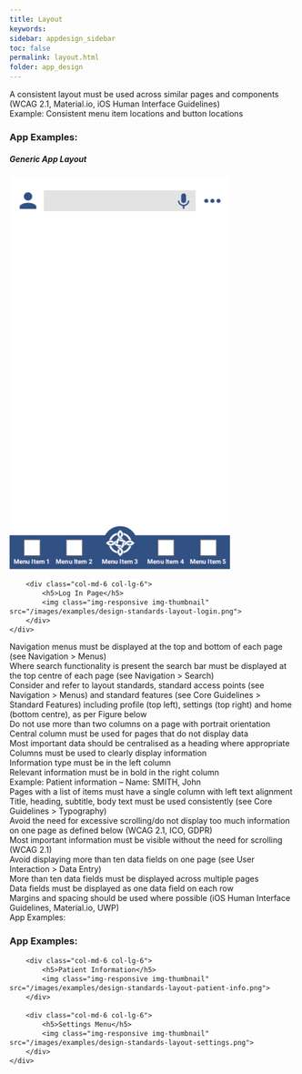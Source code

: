 ```yaml
---
title: Layout
keywords:
sidebar: appdesign_sidebar
toc: false
permalink: layout.html
folder: app_design 
---
```



A consistent layout must be used across similar pages and components (WCAG 2.1, Material.io, iOS Human Interface Guidelines)  
Example: Consistent menu item locations and button locations

<div class="col-sm-12">
	<h3>App Examples:</h3>
	<div class="row">
		<div class="col-md-6 col-lg-6">
			<h5>Generic App Layout</h5>
			<img class="img-responsive img-thumbnail" src="/images/examples/design-standards-generic-layout.png">
		</div>
				
		<div class="col-md-6 col-lg-6">
			<h5>Log In Page</h5>
			<img class="img-responsive img-thumbnail" src="/images/examples/design-standards-layout-login.png">
		</div>
	</div>
</div>			


Navigation menus must be displayed at the top and bottom of each page (see Navigation > Menus)  
Where search functionality is present the search bar must be displayed at the top centre of each page (see Navigation > Search)  
Consider and refer to layout standards, standard access points (see Navigation > Menus) and standard features (see Core Guidelines > Standard Features) including profile (top left), settings (top right) and home (bottom centre), as per Figure below  
Do not use more than two columns on a page with portrait orientation  
Central column must be used for pages that do not display data  
Most important data should be centralised as a heading where appropriate  
Columns must be used to clearly display information  
Information type must be in the left column  
Relevant information must be in bold in the right column  
Example: Patient information – Name: SMITH, John  
Pages with a list of items must have a single column with left text alignment  
Title, heading, subtitle, body text must be used consistently (see Core Guidelines > Typography)  
Avoid the need for excessive scrolling/do not display too much information on one page as defined below (WCAG 2.1, ICO, GDPR)  
Most important information must be visible without the need for scrolling (WCAG 2.1)  
Avoid displaying more than ten data fields on one page (see User Interaction > Data Entry)  
More than ten data fields must be displayed across multiple pages  
Data fields must be displayed as one data field on each row  
Margins and spacing should be used where possible (iOS Human Interface Guidelines, Material.io, UWP)  
App Examples:


<div class="col-sm-12">
	<h3>App Examples:</h3>
	<div class="row">

		<div class="col-md-6 col-lg-6">
			<h5>Patient Information</h5>
			<img class="img-responsive img-thumbnail" src="/images/examples/design-standards-layout-patient-info.png">
		</div>
				
		<div class="col-md-6 col-lg-6">
			<h5>Settings Menu</h5>
			<img class="img-responsive img-thumbnail" src="/images/examples/design-standards-layout-settings.png">
		</div>
	</div>	
